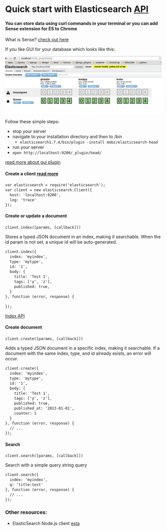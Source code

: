 # Quick start with Elasticsearch [API](https://www.elastic.co/guide/en/elasticsearch/client/javascript-api/current/api-reference-2-0.html#api-search-2-0)

#### You can store data using curl commands in your terminal or you can add Sense extension for ES to Chrome
What is Sense?  [check out here](https://www.elastic.co/blog/found-sense-a-cool-json-aware-interface-to-elasticsearch)

If you like GUI for your database which looks like this:

![gui](https://github.com/heron2014/databases-workshop/blob/master/elasticsearch/img/overlook.png)

Follow these simple steps: 

* stop your server
* navigate to your installation directory and then to /bin
  * ```elasticsearch1.7.4/bin/plugin -install mobz/elasticsearch-head``` 
* run your server
* ```open http://localhost:9200/_plugin/head/```

[read more about gui plugin](https://github.com/mobz/elasticsearch-head)

#### Create a client [read more](https://www.elastic.co/guide/en/elasticsearch/client/javascript-api/current/quick-start.html)

```
var elasticsearch = require('elasticsearch');
var client = new elasticsearch.Client({
  host: 'localhost:9200',
  log: 'trace'
});
```

#### Create or update a document 

```client.index([params, [callback]])```

Stores a typed JSON document in an index, making it searchable.
When the id param is not set, a unique id will be auto-generated.

```
client.index({
  index: 'myindex',
  type: 'mytype',
  id: '1',
  body: {
    title: 'Test 1',
    tags: ['y', 'z'],
    published: true,
  }
}, function (error, response) {

});
```
[Index API](https://www.elastic.co/guide/en/elasticsearch/reference/2.0/docs-index_.html) 

#### Create document 

```client.create([params, [callback]])```

Adds a typed JSON document in a specific index, making it searchable. 
If a document with the same index, type, and id already exists, an error will occur.

```
client.create({
  index: 'myindex',
  type: 'mytype',
  id: '1',
  body: {
    title: 'Test 1',
    tags: ['y', 'z'],
    published: true,
    published_at: '2013-01-01',
    counter: 1
  }
}, function (error, response) {
  // ...
});
```

#### Search 

```client.search([params, [callback]])```

Search with a simple query string query
 
```
client.search({
  index: 'myindex',
  q: 'title:test'
}, function (error, response) {
  // ...
});
```

### Other resources:

* ElasticSearch Node.js client [esta](https://github.com/dwyl/esta)
